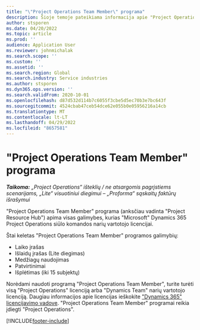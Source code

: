 ```yaml
---
title: "\"Project Operations Team Member\" programa"
description: Šioje temoje pateikiama informacija apie "Project Operations Team Member" programą programoje "Microsoft"Dynamics 365 Project Operations.
author: stsporen
ms.date: 04/20/2022
ms.topic: article
ms.prod: ''
audience: Application User
ms.reviewer: johnmichalak
ms.search.scope: ''
ms.custom: ''
ms.assetid: ''
ms.search.region: Global
ms.search.industry: Service industries
ms.author: stsporen
ms.dyn365.ops.version: ''
ms.search.validFrom: 2020-10-01
ms.openlocfilehash: d87d532d114b7c6055f3cbe5d5ec70b3e7bc643f
ms.sourcegitcommit: 4524cbab47ceb54dce62e055b0e05956216a14cb
ms.translationtype: MT
ms.contentlocale: lt-LT
ms.lasthandoff: 04/29/2022
ms.locfileid: "8657581"
---
```

# <a name="project-operations-team-member-app"></a>"Project Operations Team Member" programa

_**Taikoma:** „Project Operations“ išteklių / ne atsargomis pagrįstiems scenarijams, „Lite“ visuotiniui diegimui – „Proforma“ sąskaitų faktūrų išrašymui_

"Project Operations Team Member" programa (anksčiau vadinta "Project Resource Hub") apima visas galimybes, kurias "Microsoft" Dynamics 365 Project Operations siūlo komandos narių vartotojo licencijai.

Štai keletas "Project Operations Team Member" programos galimybių:

- Laiko įrašas
- Išlaidų įrašas (Lite diegimas)
- Medžiagų naudojimas
- Patvirtinimai
- Išplėtimas (iki 15 subjektų)

Norėdami naudoti programą "Project Operations Team Member", turite turėti visą "Project Operations" licenciją arba "Dynamics Team" narių vartotojo licenciją. Daugiau informacijos apie licencijas ieškokite ["Dynamics 365" licencijavimo vadove](https://go.microsoft.com/fwlink/?LinkId=866544&clcid=0x409). "Project Operations Team Member" programai reikia įdiegti "Project Operations".

[!INCLUDE[footer-include](../includes/footer-banner.md)]
